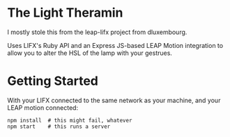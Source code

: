 # The Light Theramin

I mostly stole this from the leap-lifx project from dluxembourg.

Uses LIFX's Ruby API and an Express JS-based LEAP Motion integration
to allow you to alter the HSL of the lamp with your gestrues.

# Getting Started

With your LIFX connected to the same network as your machine,
and your LEAP motion connected:

    npm install  # this might fail, whatever
    npm start    # this runs a server
